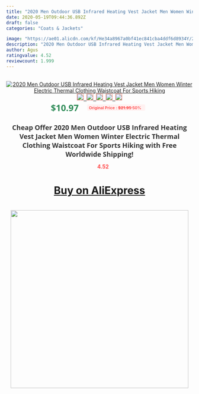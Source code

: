 ```yaml
---
title: "2020 Men Outdoor USB Infrared Heating Vest Jacket Men Women Winter Electric Thermal Clothing Waistcoat For Sports Hiking"
date: 2020-05-19T09:44:36.892Z
draft: false
categories: "Coats & Jackets"

image: "https://ae01.alicdn.com/kf/He34a8967a0bf41ec841cba4ddf6d8934Y/2020-Men-Outdoor-USB-Infrared-Heating-Vest-Jacket-Men-Women-Winter-Electric-Thermal-Clothing-Waistcoat-For.jpeg_220x220.jpeg"
description: "2020 Men Outdoor USB Infrared Heating Vest Jacket Men Women Winter Electric Thermal Clothing Waistcoat For Sports Hiking"
author: Agus
ratingvalue: 4.52
reviewcount: 1.999
---
```

<br>
<div style="text-align: center;">
<a href="https://s.click.aliexpress.com/e/_9Hg1Zb" target="_blank" rel="nofollow noopener noreferrer"><img alt="2020 Men Outdoor USB Infrared Heating Vest Jacket Men Women Winter Electric Thermal Clothing Waistcoat For Sports Hiking" class="magnifier-image" src="https://ae01.alicdn.com/kf/He34a8967a0bf41ec841cba4ddf6d8934Y/2020-Men-Outdoor-USB-Infrared-Heating-Vest-Jacket-Men-Women-Winter-Electric-Thermal-Clothing-Waistcoat-For.jpeg_220x220.jpeg_640x640.jpg">
<br>
<img style="border:1px solid salmon" src="https://ae01.alicdn.com/kf/He34a8967a0bf41ec841cba4ddf6d8934Y/2020-Men-Outdoor-USB-Infrared-Heating-Vest-Jacket-Men-Women-Winter-Electric-Thermal-Clothing-Waistcoat-For.jpeg_120x120.jpg">&nbsp;&nbsp;<img style="border:1px solid salmon" src="https://ae01.alicdn.com/kf/H724a1613414c493e9a580502b36521fa5/2020-Men-Outdoor-USB-Infrared-Heating-Vest-Jacket-Men-Women-Winter-Electric-Thermal-Clothing-Waistcoat-For.jpeg_120x120.jpg">&nbsp;&nbsp;<img style="border:1px solid salmon" src="https://ae01.alicdn.com/kf/H30597257362042cba7818e64edab9be8K/2020-Men-Outdoor-USB-Infrared-Heating-Vest-Jacket-Men-Women-Winter-Electric-Thermal-Clothing-Waistcoat-For.jpeg_120x120.jpg">&nbsp;&nbsp;<img style="border:1px solid salmon" src="https://ae01.alicdn.com/kf/H9432ae0a30dd401798a012013c87c36bx/2020-Men-Outdoor-USB-Infrared-Heating-Vest-Jacket-Men-Women-Winter-Electric-Thermal-Clothing-Waistcoat-For.jpeg_120x120.jpg">&nbsp;&nbsp;<img style="border:1px solid salmon" src="https://ae01.alicdn.com/kf/H1e1b26648f504d7ba3ebc58a87625d95X/2020-Men-Outdoor-USB-Infrared-Heating-Vest-Jacket-Men-Women-Winter-Electric-Thermal-Clothing-Waistcoat-For.jpeg_120x120.jpg"></a></div><br0>
<div style="text-align: center;"><span style="background-color: white; border: 0px; box-sizing: border-box; color: seagreen; display: inline-block; font-family: &quot;open sans&quot; , &quot;arial&quot; , &quot;helvetica&quot; , sans-serif , &quot;heiti&quot;; font-size: 24px; font-stretch: inherit; font-weight: 700; line-height: inherit; margin: 0px 10px 0px 0px; padding: 0px; vertical-align: middle;">$10.97 </span>
<span style="background: rgb(255 , 241 , 241); border-radius: 3px; border: 0px; box-sizing: border-box; color: #ff4747; display: inline-block; font-family: inherit; font-size: 12px; font-stretch: inherit; font-style: inherit; font-variant: inherit; font-weight: 600; line-height: inherit; margin: 0px; padding: 2px 5px; transform: scale(0.9); vertical-align: middle;">Original Price : <b style="text-decoration: line-through;">$21.95 </b> 50%&nbsp;&nbsp;</span></div>
<h1 style="color: #333333; display: inline-block; font-family: &quot;open sans&quot; , &quot;arial&quot; , &quot;helvetica&quot; , sans-serif , &quot;heiti&quot;; font-size: 18px; font-stretch: inherit; font-weight: 700; text-align: center;">Cheap Offer 2020 Men Outdoor USB Infrared Heating Vest Jacket Men Women Winter Electric Thermal Clothing Waistcoat For Sports Hiking with Free Worldwide Shipping!</h1>
<div style="color: #ff4747; text-align: center;">
<img src="https://4.bp.blogspot.com/-M0ZcTcb-5uY/XleCXlxnR4I/AAAAAAAAAEc/OrjgMkXV1oMQFaCRZj5HQwOCBcu3w1FegCPcBGAYYCw/s1600/star.png" style="height: 15px;">&nbsp;<b>4.52</b></div>
<div class="button_cont" align="center"><a class="buynow_a" href="https://s.click.aliexpress.com/e/_9Hg1Zb" target="_blank" rel="nofollow noopener noreferrer"><H1>Buy on AliExpress</H1></a></div><br>
<div class="separator" style="clear: both; text-align: center;">
<img src="https://lh3.googleusercontent.com/-pTy5HemUv9M/XlePHvY0dAI/AAAAAAAAAE4/0nX5iRUoIWY8eMW9Dpxeirr157OZliDIgCLcBGAsYHQ/s1600/badge.gif" width="480">
</div>
